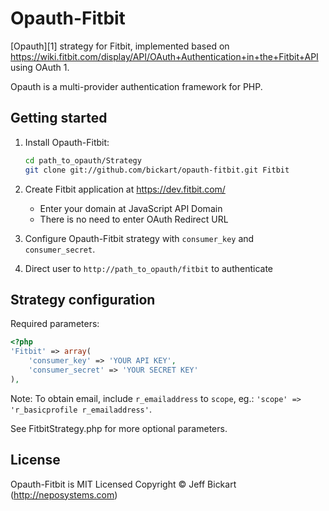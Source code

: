 Opauth-Fitbit
=============
[Opauth][1] strategy for Fitbit, implemented based on https://wiki.fitbit.com/display/API/OAuth+Authentication+in+the+Fitbit+API using OAuth 1.

Opauth is a multi-provider authentication framework for PHP.

Getting started
----------------
1. Install Opauth-Fitbit:
   ```bash
   cd path_to_opauth/Strategy
   git clone git://github.com/bickart/opauth-fitbit.git Fitbit
   ```

2. Create Fitbit application at https://dev.fitbit.com/
   - Enter your domain at JavaScript API Domain
   - There is no need to enter OAuth Redirect URL

3. Configure Opauth-Fitbit strategy with `consumer_key` and `consumer_secret`.

4. Direct user to `http://path_to_opauth/fitbit` to authenticate

Strategy configuration
----------------------
Required parameters:

```php
<?php
'Fitbit' => array(
    'consumer_key' => 'YOUR API KEY',
    'consumer_secret' => 'YOUR SECRET KEY'
),
```

Note: To obtain email, include `r_emailaddress` to `scope`, eg.: `'scope' => 'r_basicprofile r_emailaddress'`.

See FitbitStrategy.php for more optional parameters.


License
---------
Opauth-Fitbit is MIT Licensed
Copyright © Jeff Bickart (http://neposystems.com)
